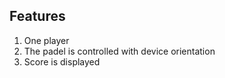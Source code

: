 ## Features
 1. One player
 2. The padel is controlled with device orientation
 3. Score is displayed


